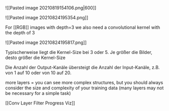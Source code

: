 ![[Pasted image 20210819154106.png|600]]

![[Pasted image 20210824195354.png]]

For [[RGB]] images with depth=3 we also need a convolutional kernel with the depth of 3

![[Pasted image 20210824195817.png]]

Typischerweise liegt die Kernel-Size bei 3 oder 5. Je größer die Bilder, desto größer die Kernel-Size

Die Anzahl der Output-Kanäle übersteigt die Anzahl der Input-Kanäle, z.B. von 1 auf 10 oder von 10 auf 20.

more layers = you can see more complex structures, but you should always consider the size and complexity of your training data (many layers may not be necessary for a simple task)

[[Conv Layer Filter Progress Viz]]